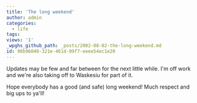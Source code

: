 ```yaml
---
title: 'The long weekend'
author: admin
categories:
  - life
tags: 
views: '1'
_wpghs_github_path: _posts/2002-08-02-the-long-weekend.md
id: 98b96040-321e-461d-99f7-eeee54ec1e20
---
```

<p>Updates may be few and far between for the next little while. I'm off work and we're also taking off to Waskesiu for part of it.</p>
<p>Hope everybody has a good (and safe) long weekend! Much respect and big ups to ya'll!</p>

